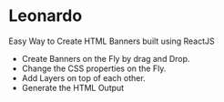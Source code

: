 Leonardo
========

Easy Way to Create HTML Banners built using ReactJS

 - Create Banners on the Fly by drag and Drop.
 - Change the CSS properties on the Fly.
 - Add Layers on top of each other.
 - Generate the HTML Output

